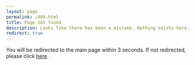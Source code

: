 ```yaml
---
layout: page
permalink: /404.html
title: Page not found
description: Looks like there has been a mistake. Nothing exists here.
redirect: true
---
```


<p>You will be redirected to the main page within 3 seconds. If not redirected, please click <a href="{{ site.baseurl | prepend: site.url }}/">here</a>.</p>
